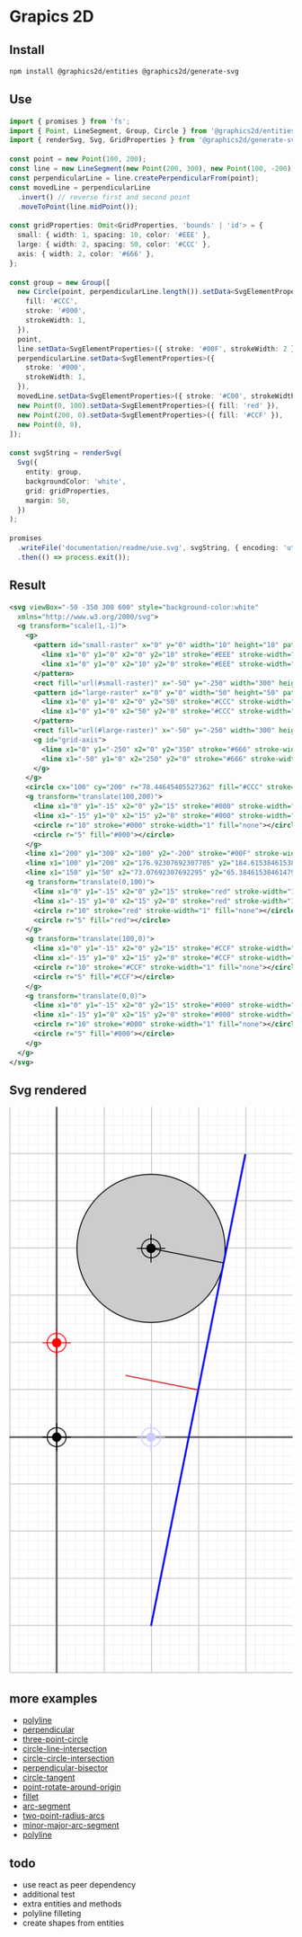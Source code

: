 # Grapics 2D

## Install

```bash
npm install @graphics2d/entities @graphics2d/generate-svg
```

## Use

```typescript
import { promises } from 'fs';
import { Point, LineSegment, Group, Circle } from '@graphics2d/entities';
import { renderSvg, Svg, GridProperties } from '@graphics2d/generate-svg';

const point = new Point(100, 200);
const line = new LineSegment(new Point(200, 300), new Point(100, -200));
const perpendicularLine = line.createPerpendicularFrom(point);
const movedLine = perpendicularLine
  .invert() // reverse first and second point
  .moveToPoint(line.midPoint());

const gridProperties: Omit<GridProperties, 'bounds' | 'id'> = {
  small: { width: 1, spacing: 10, color: '#EEE' },
  large: { width: 2, spacing: 50, color: '#CCC' },
  axis: { width: 2, color: '#666' },
};

const group = new Group([
  new Circle(point, perpendicularLine.length()).setData<SvgElementProperties>({
    fill: '#CCC',
    stroke: '#000',
    strokeWidth: 1,
  }),
  point,
  line.setData<SvgElementProperties>({ stroke: '#00F', strokeWidth: 2 }),
  perpendicularLine.setData<SvgElementProperties>({
    stroke: '#000',
    strokeWidth: 1,
  }),
  movedLine.setData<SvgElementProperties>({ stroke: '#C00', strokeWidth: 1 }),
  new Point(0, 100).setData<SvgElementProperties>({ fill: 'red' }),
  new Point(200, 0).setData<SvgElementProperties>({ fill: '#CCF' }),
  new Point(0, 0),
]);

const svgString = renderSvg(
  Svg({
    entity: group,
    backgroundColor: 'white',
    grid: gridProperties,
    margin: 50,
  })
);

promises
  .writeFile('documentation/readme/use.svg', svgString, { encoding: 'utf8' })
  .then(() => process.exit());
```

## Result

```svg
<svg viewBox="-50 -350 300 600" style="background-color:white"
  xmlns="http://www.w3.org/2000/svg">
  <g transform="scale(1,-1)">
    <g>
      <pattern id="small-raster" x="0" y="0" width="10" height="10" patternUnits="userSpaceOnUse">
        <line x1="0" y1="0" x2="0" y2="10" stroke="#EEE" stroke-width="1"></line>
        <line x1="0" y1="0" x2="10" y2="0" stroke="#EEE" stroke-width="1"></line>
      </pattern>
      <rect fill="url(#small-raster)" x="-50" y="-250" width="300" height="600"></rect>
      <pattern id="large-raster" x="0" y="0" width="50" height="50" patternUnits="userSpaceOnUse">
        <line x1="0" y1="0" x2="0" y2="50" stroke="#CCC" stroke-width="2"></line>
        <line x1="0" y1="0" x2="50" y2="0" stroke="#CCC" stroke-width="2"></line>
      </pattern>
      <rect fill="url(#large-raster)" x="-50" y="-250" width="300" height="600"></rect>
      <g id="grid-axis">
        <line x1="0" y1="-250" x2="0" y2="350" stroke="#666" stroke-width="2"></line>
        <line x1="-50" y1="0" x2="250" y2="0" stroke="#666" stroke-width="2"></line>
      </g>
    </g>
    <circle cx="100" cy="200" r="78.44645405527362" fill="#CCC" stroke="#000" stroke-width="1"></circle>
    <g transform="translate(100,200)">
      <line x1="0" y1="-15" x2="0" y2="15" stroke="#000" stroke-width="1"></line>
      <line x1="-15" y1="0" x2="15" y2="0" stroke="#000" stroke-width="1"></line>
      <circle r="10" stroke="#000" stroke-width="1" fill="none"></circle>
      <circle r="5" fill="#000"></circle>
    </g>
    <line x1="200" y1="300" x2="100" y2="-200" stroke="#00F" stroke-width="2"></line>
    <line x1="100" y1="200" x2="176.92307692307705" y2="184.6153846153852" stroke="#000" stroke-width="1"></line>
    <line x1="150" y1="50" x2="73.07692307692295" y2="65.38461538461479" stroke="#C00" stroke-width="1"></line>
    <g transform="translate(0,100)">
      <line x1="0" y1="-15" x2="0" y2="15" stroke="red" stroke-width="1"></line>
      <line x1="-15" y1="0" x2="15" y2="0" stroke="red" stroke-width="1"></line>
      <circle r="10" stroke="red" stroke-width="1" fill="none"></circle>
      <circle r="5" fill="red"></circle>
    </g>
    <g transform="translate(100,0)">
      <line x1="0" y1="-15" x2="0" y2="15" stroke="#CCF" stroke-width="1"></line>
      <line x1="-15" y1="0" x2="15" y2="0" stroke="#CCF" stroke-width="1"></line>
      <circle r="10" stroke="#CCF" stroke-width="1" fill="none"></circle>
      <circle r="5" fill="#CCF"></circle>
    </g>
    <g transform="translate(0,0)">
      <line x1="0" y1="-15" x2="0" y2="15" stroke="#000" stroke-width="1"></line>
      <line x1="-15" y1="0" x2="15" y2="0" stroke="#000" stroke-width="1"></line>
      <circle r="10" stroke="#000" stroke-width="1" fill="none"></circle>
      <circle r="5" fill="#000"></circle>
    </g>
  </g>
</svg>
```

## Svg rendered

![Use][use]

[use]: ./documentation/readme/use.svg

## more examples

- [polyline](documentation/examples/polyline.md)
- [perpendicular](documentation/examples/perpendicular.md)
- [three-point-circle](documentation/examples/three-point-circle.md)
- [circle-line-intersection](documentation/examples/circle-line-intersection.md)
- [circle-circle-intersection](documentation/examples/circle-circle-intersection.md)
- [perpendicular-bisector](documentation/examples/perpendicular-bisector.md)
- [circle-tangent](documentation/examples/circle-tangent.md)
- [point-rotate-around-origin](documentation/examples/point-rotate-around-origin.md)
- [fillet](documentation/examples/fillet.md)
- [arc-segment](documentation/examples/arc-segment.md)
- [two-point-radius-arcs](documentation/examples/two-point-radius-arcs.md)
- [minor-major-arc-segment](documentation/examples/minor-major-arc-segment.md)
- [polyline](documentation/examples/polyline.md)

## todo

- use react as peer dependency
- additional test
- extra entities and methods
- polyline filleting
- create shapes from entities
